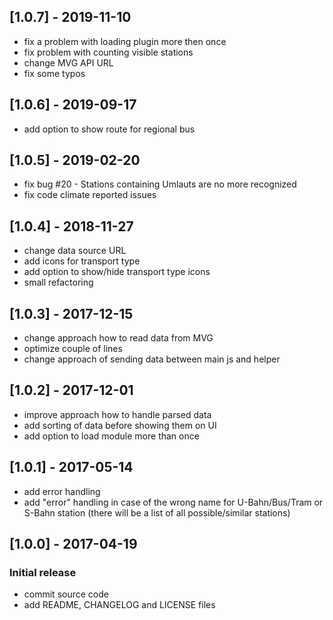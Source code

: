 ## [1.0.7] - 2019-11-10
- fix a problem with loading plugin more then once
- fix problem with counting visible stations
- change MVG API URL
- fix some typos

## [1.0.6] - 2019-09-17
- add option to show route for regional bus

## [1.0.5] - 2019-02-20
- fix bug #20 - Stations containing Umlauts are no more recognized
- fix code climate reported issues

## [1.0.4] - 2018-11-27
- change data source URL
- add icons for transport type
- add option to show/hide transport type icons
- small refactoring

## [1.0.3] - 2017-12-15
- change approach how to read data from MVG
- optimize couple of lines
- change approach of sending data between main js and helper

## [1.0.2] - 2017-12-01
- improve approach how to handle parsed data
- add sorting of data before showing them on UI
- add option to load module more than once

## [1.0.1] - 2017-05-14
- add error handling
- add "error" handling in case of the wrong name for U-Bahn/Bus/Tram or S-Bahn station (there will be a list of all possible/similar stations)

## [1.0.0] - 2017-04-19
### Initial release
- commit source code
- add README, CHANGELOG and LICENSE files
